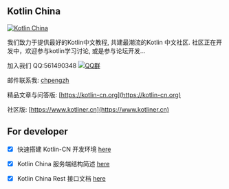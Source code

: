 ##  Kotlin China

[![Kotlin China](https://kotlin-cn.org/static/img/logo_big.8f4f157.png)](https://kotlin-cn.org)

我们致力于提供最好的Kotlin中文教程, 共建最潮流的Kotlin 中文社区. 社区正在开发中，欢迎参与kotlin学习讨论, 或是参与论坛开发...

加入我们 QQ:561490348 [![QQ群](http://pub.idqqimg.com/wpa/images/group.png)](//shang.qq.com/wpa/qunwpa?idkey=3ca5ebb183d90a980fff13e960380bdd660b3475e1434b12e35d42d5df0428b6)

邮件联系我: [chpengzh](mailto:chpengzh@foxmail.com)

精品文章与问答版: [https://kotlin-cn.org](https://kotlin-cn.org)

社区版: [https://www.kotliner.cn](https://www.kotliner.cn)

## For developer

- [x] 快速搭建 Kotlin-CN 开发环境 [here](https://kotlin-cn.org/post/6282035089362092032)

- [x] Kotlin China 服务端结构简述 [here](https://kotlin-cn.org/post/6282014995616989184)

- [x] Kotlin China Rest 接口文档 [here](https://kotlin-cn.org/post/6279551964925657088)